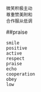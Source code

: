 

```
微笑积极主动
尊重赞美附和
合作服从低调
```


##praise
```
smile
positive
active
respect
praise
echo
cooperation
obey
low

```